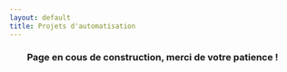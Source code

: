 ```yaml
---
layout: default
title: Projets d'automatisation
---
```


### <center>Page en cous de construction, merci de votre patience !</center>

<!--
<div class="container-fluid" id="explanation">
<div class="row justify-content-center">
<div class="col-md-12 col-lg-10">


	<h4 class="mbr-section-subtitle align-center mbr-fonts-style mb-4 display-7">Retrouvez dans cette catégorie une panoplie d'automatisations que j'ai mis en place, <strong>soit pour ma propre productivité</strong>, soit pour <strong>le compte d'un client</strong>.</h4>
</div>
</div>


</div>
	-->